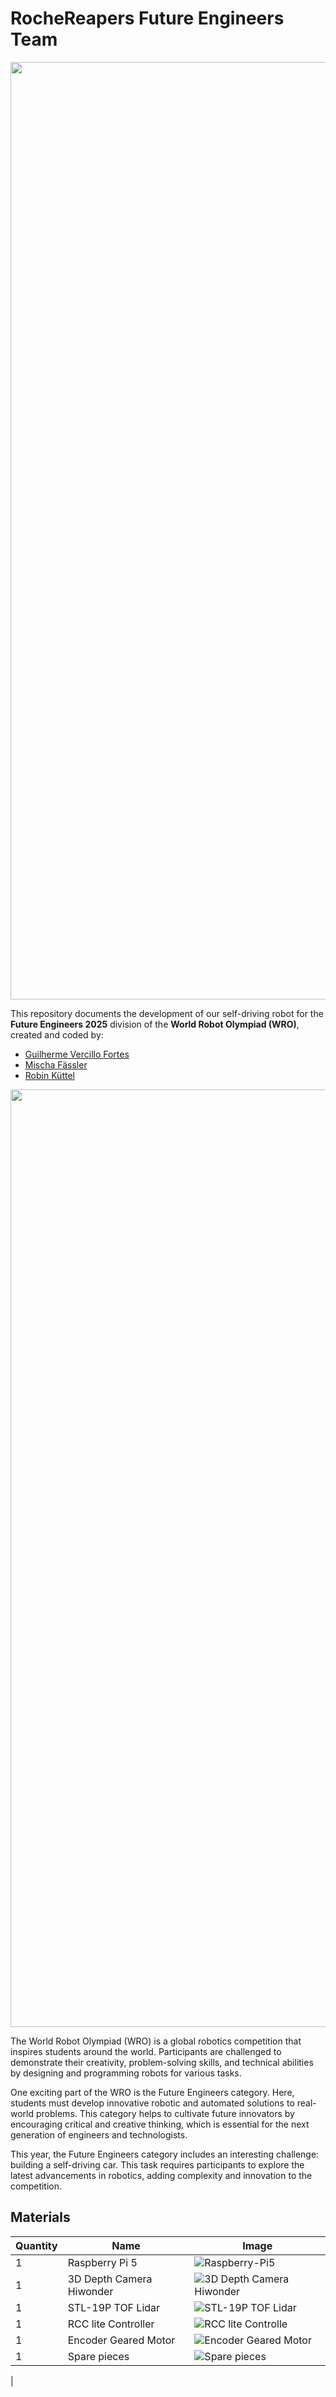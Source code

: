 # RocheReapers Future Engineers Team

<p align="center">
  <img src="https://wro.innofabrik.de/wp-content/uploads/2021/08/logo-with-wordmark.png" alt="banner" width="1500">
</p>

This repository documents the development of our self-driving robot for the **Future Engineers 2025** division of the **World Robot Olympiad (WRO)**, created and coded by:

* [Guilherme Vercillo Fortes](https://github.com/vercillg)
* [Mischa Fässler](https://github.com/ShrekIL)
* [Robin Küttel](https://github.com/Robinkuet1)

<p align="center">
  <img src="https://wro.swiss/wp-content/uploads/2024/06/WRO_Icons_4-1200x796.png" alt="banner" width="1500">
</p>

The World Robot Olympiad (WRO) is a global robotics competition that inspires students around the world.  Participants are challenged to demonstrate their creativity, problem-solving skills, and technical abilities by designing and programming robots for various tasks.    

One exciting part of the WRO is the Future Engineers category.  Here, students must develop innovative robotic and automated solutions to real-world problems.  This category helps to cultivate future innovators by encouraging critical and creative thinking, which is essential for the next generation of engineers and technologists.    

This year, the Future Engineers category includes an interesting challenge: building a self-driving car.  This task requires participants to explore the latest advancements in robotics, adding complexity and innovation to the competition.

## Materials

| Quantity | Name                             | Image                                                                                                                                             |
| ---------| ---------------------------------- | --------------------------------------------------------------------------------------------------------------------------------------------------------|
| 1        | Raspberry Pi 5            | ![Raspberry-Pi5](https://ch.farnell.com/productimages/large/en_GB/4256000-500.jpg)                         |
| 1        | 3D Depth Camera Hiwonder           | ![3D Depth Camera Hiwonder](https://www.hiwonder.com/cdn/shop/files/M01_d7a703ea-1e0f-4422-9481-481c8a62feac.png?v=1728459274)              |
| 1        | STL-19P TOF Lidar                      | ![STL-19P TOF Lidar](https://www.hiwonder.com/cdn/shop/files/2_1a530094-ef45-4053-89dc-dad4924d2b6e.jpg?v=1705919949%201200w)                         |
| 1        | RCC lite Controller           | ![RCC lite Controlle](https://www.hiwonder.com/cdn/shop/files/1_39aaca4a-992b-4976-b21c-6a53e3ac99a9.jpg?v=1726816513)              |
| 1        | Encoder Geared Motor| ![Encoder Geared Motor](https://www.hiwonder.com/cdn/shop/files/310_17.jpg?v=1717051806)
| 1        | Spare pieces        | ![Spare pieces](https://cdn.shopify.com/s/files/1/0084/2799/5187/files/A1_3a64ef1b-7ae4-43e4-9bd1-38719fb0a00c.jpg?v=1730361141) |
|